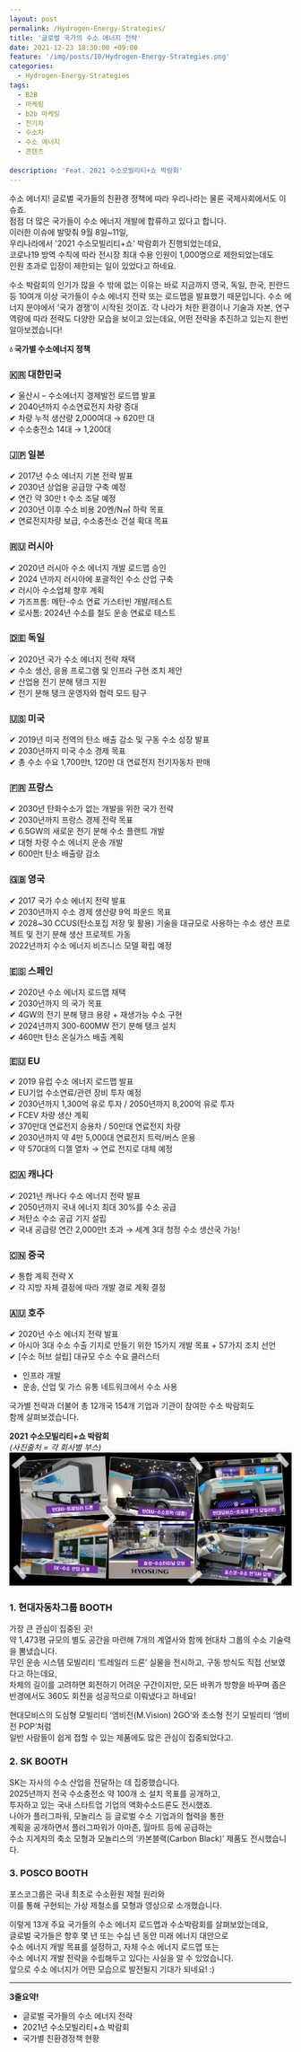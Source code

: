 ```yaml
---
layout: post
permalink: /Hydrogen-Energy-Strategies/
title: '글로벌 국가의 수소 에너지 전략'
date: 2021-12-23 18:30:00 +09:00
feature: '/img/posts/10/Hydrogen-Energy-Strategies.png'
categories:
  - Hydrogen-Energy-Strategies
tags:
  - B2B
  - 마케팅
  - b2b 마케팅
  - 전기차
  - 수소차
  - 수소 에너지
  - 콘텐츠

description: 'Feat. 2021 수소모빌리티+쇼 박람회'   
---
```

수소 에너지!
글로벌 국가들의 친환경 정책에 따라 우리나라는 물론 국제사회에서도 이슈죠.   
점점 더 많은 국가들이 수소 에너지 개발에 합류하고 있다고 합니다.   
이러한 이슈에 발맞춰 9월 8일~11일,    
우리나라에서 '2021 수소모빌리티+쇼' 박람회가 진행되었는데요,   
코로나19 방역 수칙에 따라 전시장 최대 수용 인원이 1,000명으로 제한되었는데도    
인원 초과로 입장이 제한되는 일이 있었다고 하네요.   

수소 박람회의 인기가 많을 수 밖에 없는 이유는 바로 지금까지 영국, 독일, 한국, 핀란드 등 10여개 이상 국가들이 수소 에너지 전략 또는 로드맵을 발표했기 때문입니다. 수소 에너지 분야에서 ‘국가 경쟁’이 시작된 것이죠. 각 나라가 처한 환경이나 기술과 자본, 연구역량에 따라 전략도 다양한 모습을 보이고 있는데요, 어떤 전략을 추진하고 있는지 한번 알아보겠습니다!   

**💧 국가별 수소에너지 정책**   
### **🇰🇷 대한민국**   
✔ 울산시 – 수소에너지 경제발전 로드맵 발표   
✔ 2040년까지 수소연료전지 차량 증대   
✔ 차량 누적 생산량 2,000여대 →  620만 대   
✔ 수소충전소 14대 → 1,200대   

### **🇯🇵 일본**    
✔ 2017년 수소 에너지 기본 전략 발표   
✔ 2030년 상업용 공급망 구축 예정   
✔ 연간 약 30만 t 수소 조달 예정   
✔ 2030년 이후 수소 비용 20엔/N㎥ 하락 목표   
✔ 연료전지차량 보급, 수소충전소 건설 확대 목표   

### **🇷🇺 러시아**   
✔ 2020년 러시아 수소 에너지 개발 로드맵 승인   
✔ 2024 년까지 러시아에 포괄적인 수소 산업 구축   
✔ 러시아 수소업체 향후 계획   
✔ 가즈프롬: 메탄-수소 연료 가스터빈 개발/테스트   
✔ 로사톰: 2024년 수소를 철도 운송 연료로 테스트   

### **🇩🇪 독일**   
✔ 2020년 국가 수소 에너지 전략 채택   
✔ 수소 생산, 응용 프로그램 및 인프라 구현 조치 제안   
✔ 산업용 전기 분해 탱크 지원   
✔ 전기 분해 탱크 운영자와 협력 모드 탐구   

### **🇺🇸 미국**   
✔ 2019년 미국 전역의 탄소 배출 감소 및 구동 수소 성장 발표   
✔ 2030년까지 미국 수소 경제 목표   
✔ 총 수소 수요 1,700만t,  120만 대 연료전지 전기자동차 판매   

### **🇫🇷 프랑스**   
✔ 2030년 탄화수소가 없는 개발을 위한 국가 전략   
✔ 2030년까지 프랑스 경제 전략 목표   
✔ 6.5GW의 새로운 전기 분해 수소 플랜트 개발   
✔ 대형 차량 수소 에너지 운송 개발   
✔ 600만t 탄소 배출량 감소   

### **🇬🇧 영국**   
✔ 2017 국가 수소 에너지 전략 발표   
✔ 2030년까지 수소 경제 생산량 9억 파운드 목표   
✔ 2028~30 CCUS(탄소포집 저장 및 활용) 기술을 대규모로 사용하는 수소 생산 프로젝트 및 전기 분해 생산 프로젝트 가동   
 2022년까지 수소 에너지 비즈니스 모델 확립 예정   

### **🇪🇸 스페인**   
✔ 2020년 수소 에너지 로드맵 채택   
✔ 2030년까지 의 국가 목표   
✔ 4GW의 전기 분해 탱크 용량 + 재생가능 수소 구현   
✔ 2024년까지 300-600MW 전기 분해 탱크 설치   
✔ 460만t 탄소 온실가스 배출 계획   

### **🇪🇺 EU**   
✔ 2019 유럽 수소 에너지 로드맵 발표   
✔ EU기업 수소연료/관련 장비 투자 예정   
✔ 2030년까지 1,300억 유로 투자 / 2050년까지 8,200억 유로 투자    
✔ FCEV 차량 생산 계획   
✔ 370만대 연료전지 승용차 / 50만대 연료전지 차량   
✔ 2030년까지 약 4만 5,000대 연료전지 트럭/버스 운용   
✔ 약 570대의 디젤 열차 → 연료 전지로 대체 예정    

### **🇨🇦 캐나다**   
✔ 2021년 캐나다 수소 에너지 전략 발표   
✔ 2050년까지 국내 에너지 최대 30%를 수소 공급   
✔ 저탄소 수소 공급 기지 설립   
✔ 국내 공급량 연간 2,000만t 초과 → 세계 3대 청정 수소 생산국 가능!   

### **🇨🇳 중국**   
✔ 통합 계획 전략 X   
✔  각 지방 자체 결정에 따라 개발 경로 계획 결정   

### **🇦🇺 호주**   
✔ 2020년 수소 에너지 전략 발표   
✔ 아시아 3대 수소 수출 기지로 만들기 위한 15가지 개발 목표 + 57가지 조치 선언   
✔ [수소 허브 설립] 대규모 수소 수요 클러스터   
- 인프라 개발   
- 운송, 산업 및 가스 유통 네트워크에서 수소 사용   

국가별 전략과 더불어 총 12개국 154개 기업과 기관이 참여한 수소 박람회도   
함께 살펴보겠습니다.   

**2021 수소모빌리티+쇼 박람회**    
_(사진출처 = 각 회사별 부스)_    
![박람회+전시부스](/img/posts/10/h2mobility.png)   

### **1. 현대자동차그룹 BOOTH**   
가장 큰 관심이 집중된 곳!   
약 1,473평 규모의 별도 공간을 마련해 7개의 계열사와 함께 현대차 그룹의 수소 기술력을 뽐냈습니다.  
무인 운송 시스템 모빌리티 ‘트레일러 드론’ 실물을 전시하고, 구동 방식도 직접 선보였다고 하는데요,   
차체의 길이를 고려하면 회전하기 어려운 구간이지만, 모든 바퀴가 방향을 바꾸며 좁은 반경에서도 360도 회전을 성공적으로 이뤄냈다고 하네요!   

현대모비스의 도심형 모빌리티 ‘엠비전(M.Vision) 2GO’와 초소형 전기 모빌리티 ‘엠비전 POP’처럼    
일반 사람들이 쉽게 접할 수 있는 제품에도 많은 관심이 집중되었다고.   

### **2. SK BOOTH**   
SK는 자사의 수소 산업을 전달하는 데 집중했습니다.   
2025년까지 전국 수소충전소 약 100개 소 설치 목표를 공개하고,    
투자하고 있는 국내 스타트업 기업의 액화수소드론도 전시했죠.   
나아가 플러그파워, 모놀리스 등 글로벌 수소 기업과의 협력을 통한   
계획을 공개하면서 플러그파워가 아마존, 월마트 등에 공급하는    
수소 지게차의 축소 모형과 모놀리스의 ‘카본블랙(Carbon Black)’ 제품도 전시했습니다.   

### **3. POSCO BOOTH**   
포스코그룹은 국내 최초로 수소환원 제철 원리와    
이를 통해 구현되는 가상 제철소를 모형과 영상으로 소개했습니다.   

이렇게 13개 주요 국가들의 수소 에너지 로드맵과 수소박람회를 살펴보았는데요,   
글로벌 국가들은 향후 몇 년 또는 수십 년 동안 미래 에너지 대안으로    
수소 에너지 개발 목표를 설정하고, 자체 수소 에너지 로드맵 또는    
수소 에너지 개발 전략을 수립해두고 있다는 사실을 알 수 있었습니다.   
앞으로 수소 에너지가 어떤 모습으로 발전될지 기대가 되네요! :)   

--------------------------------------------------------

**3줄요약!**    
+ 글로벌 국가들의 수소 에너지 전략    
+ 2021년 수소모빌리티+쇼 박람회    
+ 국가별 친환경정책 현황   
